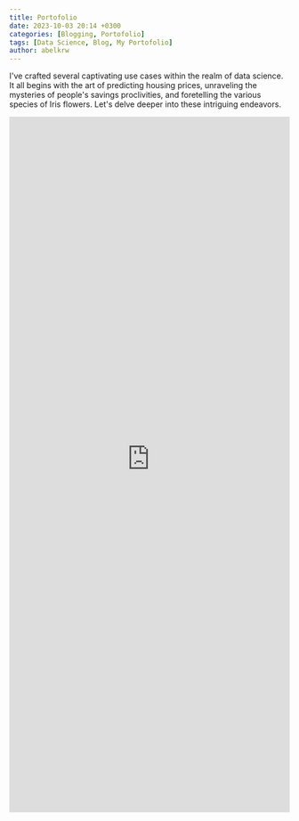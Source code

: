 ```yaml
---
title: Portofolio
date: 2023-10-03 20:14 +0300
categories: [Blogging, Portofolio]
tags: [Data Science, Blog, My Portofolio]
author: abelkrw
---
```


I've crafted several captivating use cases within the realm of data science. It all begins with the art of predicting housing prices, unraveling the mysteries of people's savings proclivities, and foretelling the various species of Iris flowers. Let's delve deeper into these intriguing endeavors.

<iframe src="https://abelkristanto-ml-update-app-5n7f9m.streamlit.app/?embed=true" height="1250" style="width:100%;border:none;"></iframe>
